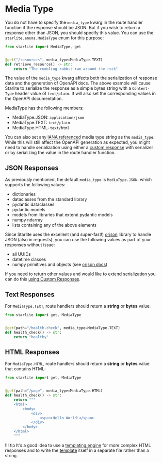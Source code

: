 # Media Type

You do not have to specify the `media_type` kwarg in the route handler function if the response should be JSON. But
if you wish to return a response other than JSON, you should specify this value. You can use
the `starlite.enums.MediaType` enum for this purpose:

```python
from starlite import MediaType, get


@get("/resources", media_type=MediaType.TEXT)
def retrieve_resource() -> str:
    return "The rumbling rabbit ran around the rock"
```

The value of the `media_type` kwarg affects both the serialization of response data and the generation of OpenAPI docs.
The above example will cause Starlite to serialize the response as a simple bytes string with a `Content-Type` header
value of `text/plain`. It will also set the corresponding values in the OpenAPI documentation.

MediaType has the following members:

- MediaType.JSON: `application/json`
- MediaType.TEXT: `text/plain`
- MediaType.HTML: `text/html`

You can also set any [IANA referenced](https://www.iana.org/assignments/media-types/media-types.xhtml) media type
string as the `media_type`. While this will still affect the OpenAPI generation as expected, you might need to handle
serialization using either a [custom response](10-custom-responses.md) with serializer or by serializing the value in
the route handler function.

## JSON Responses

As previously mentioned, the default `media_type` is `MediaType.JSON`. which supports the following values:

- dictionaries
- dataclasses from the standard library
- pydantic dataclasses
- pydantic models
- models from libraries that extend pydantic models
- numpy ndarray
- lists containing any of the above elements

Since Starlite uses the excellent (and super-fast!) [orjson](https://github.com/ijl/orjson#numpy) library to handle
JSON (also in requests), you can use the following values as part of your responses without issue:

- all UUIDs
- datetime classes
- numpy primitives and objects (see [orjson docs](https://github.com/ijl/orjson#numpy))

If you need to return other values and would like to extend serialization you can do
this [using Custom Responses](10-custom-responses.md).

## Text Responses

For `MediaType.TEXT`, route handlers should return a **string** or **bytes** value:

```python
from starlite import get, MediaType


@get(path="/health-check", media_type=MediaType.TEXT)
def health_check() -> str:
    return "healthy"
```

## HTML Responses

For `MediaType.HTML`, route handlers should return a **string** or **bytes** value that contains HTML:

```python
from starlite import get, MediaType


@get(path="/page", media_type=MediaType.HTML)
def health_check() -> str:
    return """
    <html>
        <body>
            <div>
                <span>Hello World!</span>
            </div>
        </body>
    </html>
    """
```

!!! tip
    It's a good idea to use a [templating engine](15-templating#template-responses) for more complex HTML responses
    and to write the [template](15-templating#template-responses) itself in a separate file rather than a string.
